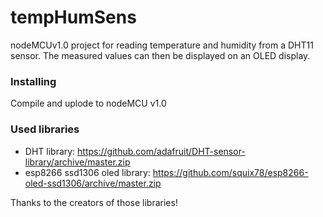 # tempHumSens

nodeMCUv1.0 project for reading temperature and humidity from a DHT11 sensor.
The measured values can then be displayed on an OLED display.

### Installing

Compile and uplode to nodeMCU v1.0

### Used libraries

- DHT library: https://github.com/adafruit/DHT-sensor-library/archive/master.zip
- esp8266 ssd1306 oled library: https://github.com/squix78/esp8266-oled-ssd1306/archive/master.zip

Thanks to the creators of those libraries!